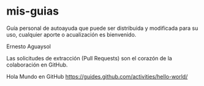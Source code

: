 # mis-guias
Guía personal de autoayuda que puede ser distribuida y modificada para su uso, cualquier aporte o acualización es bienvenido.

Ernesto Aguaysol

Las solicitudes de extracción (Pull Requests) son el corazón de la colaboración en GitHub.

Hola Mundo en GitHub https://guides.github.com/activities/hello-world/
